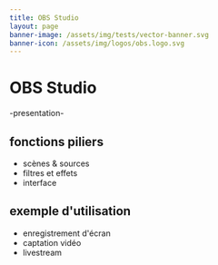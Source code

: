 ```yaml
---
title: OBS Studio
layout: page
banner-image: /assets/img/tests/vector-banner.svg
banner-icon: /assets/img/logos/obs.logo.svg
---
```


# OBS Studio

-presentation-

## fonctions piliers
- scènes & sources
- filtres et effets
- interface

## exemple d'utilisation
- enregistrement d'écran
- captation vidéo
- livestream

